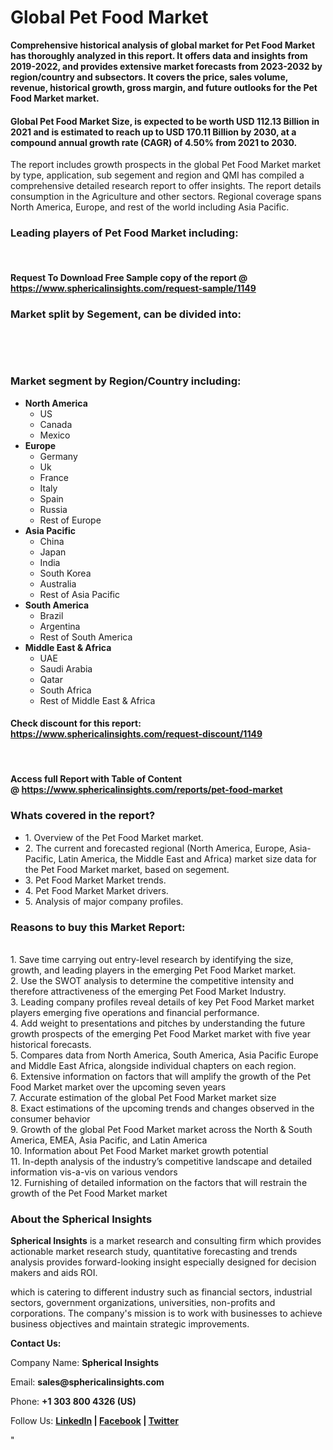 <h1 class="news-post-title">Global Pet Food Market</h1>
<p><strong>Comprehensive historical analysis of global market for Pet Food Market has thoroughly analyzed in this report. It offers data and insights from 2019-2022, and provides extensive market forecasts from 2023-2032 by region/country and subsectors. It covers the price, sales volume, revenue, historical growth, gross margin, and future outlooks for the Pet Food Market market.</strong></p>
<h4><strong>Global Pet Food Market Size, is expected to be worth USD 112.13 Billion in 2021 and is estimated to reach up to USD 170.11 Billion by 2030, at a compound annual growth rate (CAGR) of 4.50% from 2021 to 2030. </strong></h4>
<p>The report includes growth prospects in the global Pet Food Market market by type, application, sub segement and region and QMI has compiled a comprehensive detailed research report to offer insights. The report details consumption in the Agriculture and other sectors. Regional coverage spans North America, Europe, and rest of the world including Asia Pacific.</p>
<h3><strong>Leading players of Pet Food Market including:</strong></h3>
<p>&nbsp;</p>
<h4>Request To Download Free Sample copy of the report  @ <a href="https://www.sphericalinsights.com/request-sample/1149">https://www.sphericalinsights.com/request-sample/1149</a></h4>
<h3><strong>Market split by Segement, can be divided into:</strong></h3>
<p>&nbsp;</p>
<p>&nbsp;</p>
<h3><strong>Market segment by Region/Country including:</strong></h3>
<ul>
<li><strong>North America</strong>
<ul>
<li>US</li>
<li>Canada</li>
<li>Mexico</li>
</ul>
</li>
<li><strong>Europe</strong>
<ul>
<li>Germany</li>
<li>Uk</li>
<li>France</li>
<li>Italy</li>
<li>Spain</li>
<li>Russia</li>
<li>Rest of Europe</li>
</ul>
</li>
<li><strong>Asia Pacific</strong>
<ul>
<li>China</li>
<li>Japan</li>
<li>India</li>
<li>South Korea</li>
<li>Australia</li>
<li>Rest of Asia Pacific</li>
</ul>
</li>
<li><strong>South America</strong>
<ul>
<li>Brazil</li>
<li>Argentina</li>
<li>Rest of South America</li>
</ul>
</li>
<li><strong>Middle East &amp; Africa</strong>
<ul>
<li>UAE</li>
<li>Saudi Arabia</li>
<li>Qatar</li>
<li>South Africa</li>
<li>Rest of Middle East &amp; Africa</li>
</ul>
</li>
</ul>
<h4>Check discount for this report: <a href="https://www.sphericalinsights.com/request-discount/1149">https://www.sphericalinsights.com/request-discount/1149</a></h4>
<p>&nbsp;</p>
<h4>Access full Report with Table of Content @&nbsp;<a href="https://www.sphericalinsights.com/reports/pet-food-market">https://www.sphericalinsights.com/reports/pet-food-market</a>&nbsp;</h4>
<h3><strong>Whats covered in the report?</strong></h3>
<ul>
<li>1. Overview of the Pet Food Market market.</li>
<li>2. The current and forecasted regional (North America, Europe, Asia-Pacific, Latin America, the Middle East and Africa) market size data for the Pet Food Market market, based on segement.</li>
<li>3. Pet Food Market Market trends.</li>
<li>4. Pet Food Market Market drivers.</li>
<li>5. Analysis of major company profiles.</li>
</ul>
<h3><strong>Reasons to buy this Market Report:</strong></h3>
<p><br /> 1. Save time carrying out entry-level research by identifying the size, growth, and leading players in the emerging Pet Food Market market.<br /> 2. Use the SWOT analysis to determine the competitive intensity and therefore attractiveness of the emerging Pet Food Market Industry.<br /> 3. Leading company profiles reveal details of key Pet Food Market market players emerging five operations and financial performance.<br /> 4. Add weight to presentations and pitches by understanding the future growth prospects of the emerging Pet Food Market market with five year historical forecasts.<br /> 5. Compares data from North America, South America, Asia Pacific Europe and Middle East Africa, alongside individual chapters on each region.<br /> 6. Extensive information on factors that will amplify the growth of the Pet Food Market market over the upcoming seven years<br /> 7. Accurate estimation of the global Pet Food Market market size <br /> 8. Exact estimations of the upcoming trends and changes observed in the consumer behavior <br /> 9. Growth of the global Pet Food Market market across the North &amp; South America, EMEA, Asia Pacific, and Latin America<br /> 10. Information about Pet Food Market market growth potential<br /> 11. In-depth analysis of the industry&rsquo;s competitive landscape and detailed information vis-a-vis on various vendors<br /> 12. Furnishing of detailed information on the factors that will restrain the growth of the Pet Food Market market</p>
<h3><strong>About the Spherical Insights</strong></h3>
<p><strong>Spherical Insights</strong> is a market research and consulting firm which provides actionable market research study, quantitative forecasting and trends analysis provides forward-looking insight especially designed for decision makers and aids ROI.</p>
<p>which is catering to different industry such as financial sectors, industrial sectors, government organizations, universities, non-profits and corporations. The company's mission is to work with businesses to achieve business objectives and maintain strategic improvements.</p>
<p><strong>Contact Us:</strong></p>
<p>Company Name: <strong>Spherical Insights</strong></p>
<p>Email: <strong>sales@sphericalinsights.com</strong></p>
<p>Phone: <strong>+1 303 800 4326 (US)</strong></p>
<p>Follow Us: <strong><a href="https://www.linkedin.com/company/spherical-insight/"><u>LinkedIn</u></a> | <a href="https://www.facebook.com/sphericalinsights22"><u>Facebook</u></a> | <a href="https://twitter.com/SInsights_US"><u>Twitter</u></a></strong></p>
<p>"</p>
